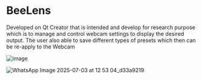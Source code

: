 # BeeLens
Developed on Qt Creator that is intended and develop for research purpose which is to manage and control webcam settings to display the desired output. The user also able to save different types of presets which then can be re-apply to the Webcam

![image](https://github.com/user-attachments/assets/4ca58c56-4149-40d9-a403-d3fd81e4b1d8)



![WhatsApp Image 2025-07-03 at 12 53 04_d33a9219](https://github.com/user-attachments/assets/c4d91f9d-1c6b-49bc-be5d-799f567599dd)

